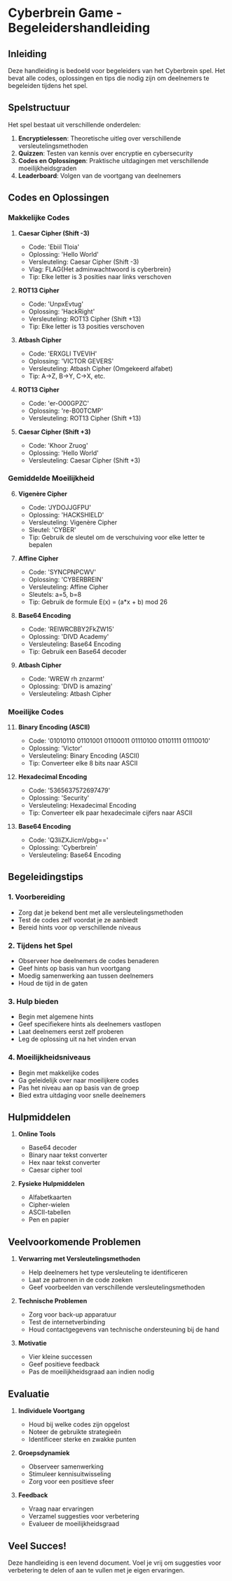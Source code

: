 # Cyberbrein Game - Begeleidershandleiding

## Inleiding

Deze handleiding is bedoeld voor begeleiders van het Cyberbrein spel. Het bevat alle codes, oplossingen en tips die nodig zijn om deelnemers te begeleiden tijdens het spel.

## Spelstructuur

Het spel bestaat uit verschillende onderdelen:
1. **Encryptielessen**: Theoretische uitleg over verschillende versleutelingsmethoden
2. **Quizzen**: Testen van kennis over encryptie en cybersecurity
3. **Codes en Oplossingen**: Praktische uitdagingen met verschillende moeilijkheidsgraden
4. **Leaderboard**: Volgen van de voortgang van deelnemers

## Codes en Oplossingen

### Makkelijke Codes

1. **Caesar Cipher (Shift -3)**
   - Code: 'Ebiil Tloia'
   - Oplossing: 'Hello World'
   - Versleuteling: Caesar Cipher (Shift -3)
   - Vlag: FLAG{Het adminwachtwoord is cyberbrein}
   - Tip: Elke letter is 3 posities naar links verschoven

2. **ROT13 Cipher**
   - Code: 'UnpxEvtug'
   - Oplossing: 'HackRight'
   - Versleuteling: ROT13 Cipher (Shift +13)
   - Tip: Elke letter is 13 posities verschoven

3. **Atbash Cipher**
   - Code: 'ERXGLI TVEVIH'
   - Oplossing: 'VICTOR GEVERS'
   - Versleuteling: Atbash Cipher (Omgekeerd alfabet)
   - Tip: A→Z, B→Y, C→X, etc.

4. **ROT13 Cipher**
   - Code: 'er-O00GPZC'
   - Oplossing: 're-B00TCMP'
   - Versleuteling: ROT13 Cipher (Shift +13)

5. **Caesar Cipher (Shift +3)**
   - Code: 'Khoor Zruog'
   - Oplossing: 'Hello World'
   - Versleuteling: Caesar Cipher (Shift +3)

### Gemiddelde Moeilijkheid

6. **Vigenère Cipher**
   - Code: 'JYDOJJGFPU'
   - Oplossing: 'HACKSHIELD'
   - Versleuteling: Vigenère Cipher
   - Sleutel: 'CYBER'
   - Tip: Gebruik de sleutel om de verschuiving voor elke letter te bepalen

7. **Affine Cipher**
   - Code: 'SYNCPNPCWV'
   - Oplossing: 'CYBERBREIN'
   - Versleuteling: Affine Cipher
   - Sleutels: a=5, b=8
   - Tip: Gebruik de formule E(x) = (a*x + b) mod 26

8. **Base64 Encoding**
   - Code: 'RElWRCBBY2FkZW15'
   - Oplossing: 'DIVD Academy'
   - Versleuteling: Base64 Encoding
   - Tip: Gebruik een Base64 decoder

10. **Atbash Cipher**
    - Code: 'WREW rh znzarmt'
    - Oplossing: 'DIVD is amazing'
    - Versleuteling: Atbash Cipher

### Moeilijke Codes

11. **Binary Encoding (ASCII)**
    - Code: '01010110 01101001 01100011 01110100 01101111 01110010'
    - Oplossing: 'Victor'
    - Versleuteling: Binary Encoding (ASCII)
    - Tip: Converteer elke 8 bits naar ASCII

12. **Hexadecimal Encoding**
    - Code: '5365637572697479'
    - Oplossing: 'Security'
    - Versleuteling: Hexadecimal Encoding
    - Tip: Converteer elk paar hexadecimale cijfers naar ASCII

13. **Base64 Encoding**
    - Code: 'Q3liZXJicmVpbg=='
    - Oplossing: 'Cyberbrein'
    - Versleuteling: Base64 Encoding

## Begeleidingstips

### 1. Voorbereiding
- Zorg dat je bekend bent met alle versleutelingsmethoden
- Test de codes zelf voordat je ze aanbiedt
- Bereid hints voor op verschillende niveaus

### 2. Tijdens het Spel
- Observeer hoe deelnemers de codes benaderen
- Geef hints op basis van hun voortgang
- Moedig samenwerking aan tussen deelnemers
- Houd de tijd in de gaten

### 3. Hulp bieden
- Begin met algemene hints
- Geef specifiekere hints als deelnemers vastlopen
- Laat deelnemers eerst zelf proberen
- Leg de oplossing uit na het vinden ervan

### 4. Moeilijkheidsniveaus
- Begin met makkelijke codes
- Ga geleidelijk over naar moeilijkere codes
- Pas het niveau aan op basis van de groep
- Bied extra uitdaging voor snelle deelnemers

## Hulpmiddelen

1. **Online Tools**
   - Base64 decoder
   - Binary naar tekst converter
   - Hex naar tekst converter
   - Caesar cipher tool

2. **Fysieke Hulpmiddelen**
   - Alfabetkaarten
   - Cipher-wielen
   - ASCII-tabellen
   - Pen en papier

## Veelvoorkomende Problemen

1. **Verwarring met Versleutelingsmethoden**
   - Help deelnemers het type versleuteling te identificeren
   - Laat ze patronen in de code zoeken
   - Geef voorbeelden van verschillende versleutelingsmethoden

2. **Technische Problemen**
   - Zorg voor back-up apparatuur
   - Test de internetverbinding
   - Houd contactgegevens van technische ondersteuning bij de hand

3. **Motivatie**
   - Vier kleine successen
   - Geef positieve feedback
   - Pas de moeilijkheidsgraad aan indien nodig

## Evaluatie

1. **Individuele Voortgang**
   - Houd bij welke codes zijn opgelost
   - Noteer de gebruikte strategieën
   - Identificeer sterke en zwakke punten

2. **Groepsdynamiek**
   - Observeer samenwerking
   - Stimuleer kennisuitwisseling
   - Zorg voor een positieve sfeer

3. **Feedback**
   - Vraag naar ervaringen
   - Verzamel suggesties voor verbetering
   - Evalueer de moeilijkheidsgraad

## Veel Succes!

Deze handleiding is een levend document. Voel je vrij om suggesties voor verbetering te delen of aan te vullen met je eigen ervaringen. 